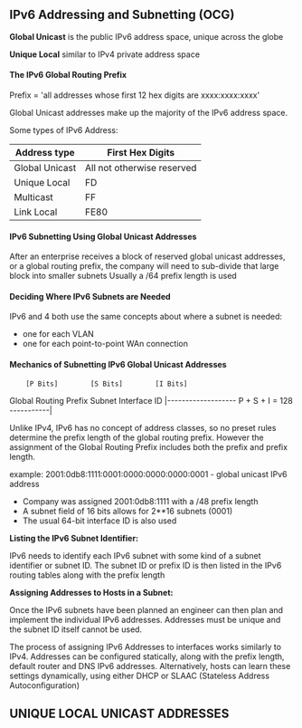 ## IPv6 Addressing and Subnetting (OCG)

**Global Unicast** is the public IPv6 address space, unique across the globe

**Unique Local** similar to IPv4 private address space

#### The IPv6 Global Routing Prefix

Prefix = 'all addresses whose first 12 hex digits are xxxx:xxxx:xxxx'

Global Unicast addresses make up the majority of the IPv6 address space. 

Some types of IPv6 Address:

|Address type     |    First Hex Digits       |
|-----------------|---------------------------|
|Global Unicast   | All not otherwise reserved|
|Unique Local     | FD                        |
|Multicast        | FF                        |
|Link Local       | FE80                      |


#### IPv6 Subnetting Using Global Unicast Addresses

After an enterprise receives a block of reserved global unicast addresses, or a global routing prefix, the company will need to sub-divide that large block into smaller subnets
Usually a /64 prefix length is used

#### Deciding Where IPv6 Subnets are Needed

IPv6 and 4 both use the same concepts about where a subnet is needed:
- one for each VLAN
- one for each point-to-point WAn connection

#### Mechanics of Subnetting IPv6 Global Unicast Addresses

        [P Bits]        [S Bits]        [I Bits]
Global Routing Prefix    Subnet      Interface ID
|------------------- P + S + I = 128 -----------|

Unlike IPv4, IPv6 has no concept of address classes, so no preset rules determine the prefix length of the global routing prefix. However the assignment of the Global Routing Prefix includes both the prefix and prefix length. 

example: 
2001:0db8:1111:0001:0000:0000:0000:0001 - global unicast IPv6 address

* Company was assigned 2001:0db8:1111 with a /48 prefix length
* A subnet field of 16 bits allows for 2**16 subnets (0001)
* The usual 64-bit interface ID is also used

**Listing the IPv6 Subnet Identifier:**

IPv6 needs to identify each IPv6 subnet with some kind of a subnet identifier or subnet ID. The subnet ID or prefix ID is then listed in the IPv6 routing tables along with the prefix length

**Assigning Addresses to Hosts in a Subnet:**

Once the IPv6 subnets have been planned an engineer can then plan and implement the individual IPv6 addresses. Addresses must be unique and the subnet ID itself cannot be used.

The process of assigning IPv6 Addresses to interfaces works similarly to IPv4. Addresses can be configured statically, along with the prefix length, default router and DNS IPv6 addresses. Alternatively, hosts can learn these settings dynamically, using either DHCP or SLAAC (Stateless Address Autoconfiguration)


## UNIQUE LOCAL UNICAST ADDRESSES